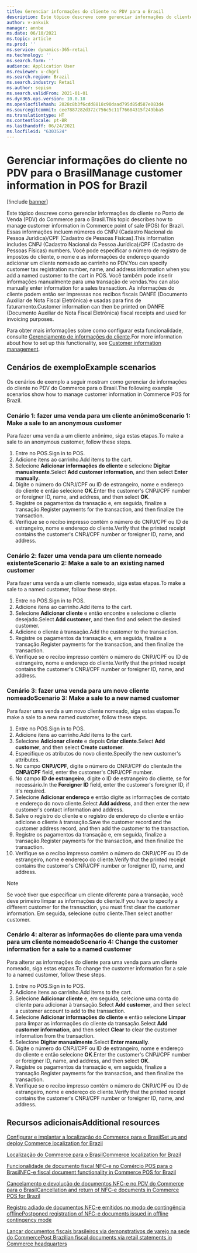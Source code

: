 ```yaml
---
title: Gerenciar informações do cliente no PDV para o Brasil
description: Este tópico descreve como gerenciar informações do cliente no Ponto de Venda (PDV) do Commerce para o Brasil.
author: v-ankvik
manager: annbe
ms.date: 06/10/2021
ms.topic: article
ms.prod: ''
ms.service: dynamics-365-retail
ms.technology: ''
ms.search.form: ''
audience: Application User
ms.reviewer: v-chgri
ms.search.region: Brazil
ms.search.industry: Retail
ms.author: sepism
ms.search.validFrom: 2021-01-01
ms.dyn365.ops.version: 10.0.18
ms.openlocfilehash: 2028c8b3f6cdd8818c90daad795d85d587e083d4
ms.sourcegitcommit: cee7887282d372c756c5c11f76684315f249bba5
ms.translationtype: HT
ms.contentlocale: pt-BR
ms.lasthandoff: 06/24/2021
ms.locfileid: "6303524"
---
```

# <a name="manage-customer-information-in-pos-for-brazil"></a><span data-ttu-id="fb566-103">Gerenciar informações do cliente no PDV para o Brasil</span><span class="sxs-lookup"><span data-stu-id="fb566-103">Manage customer information in POS for Brazil</span></span>

[!include [banner](../includes/banner.md)]

<span data-ttu-id="fb566-104">Este tópico descreve como gerenciar informações do cliente no Ponto de Venda (PDV) do Commerce para o Brasil.</span><span class="sxs-lookup"><span data-stu-id="fb566-104">This topic describes how to manage customer information in Commerce point of sale (POS) for Brazil.</span></span> <span data-ttu-id="fb566-105">Essas informações incluem números do CNPJ (Cadastro Nacional da Pessoa Jurídica)/CPF (Cadastro de Pessoas Físicas).</span><span class="sxs-lookup"><span data-stu-id="fb566-105">This information includes CNPJ (Cadastro Nacional da Pessoa Jurídica)/CPF (Cadastro de Pessoas Físicas) numbers.</span></span> <span data-ttu-id="fb566-106">Você pode especificar o número de registro de impostos do cliente, o nome e as informações de endereço quando adicionar um cliente nomeado ao carrinho no PDV.</span><span class="sxs-lookup"><span data-stu-id="fb566-106">You can specify customer tax registration number, name, and address information when you add a named customer to the cart in POS.</span></span> <span data-ttu-id="fb566-107">Você também pode inserir informações manualmente para uma transação de vendas.</span><span class="sxs-lookup"><span data-stu-id="fb566-107">You can also manually enter information for a sales transaction.</span></span> <span data-ttu-id="fb566-108">As informações do cliente podem então ser impressas nos recibos fiscais DANFE (Documento Auxiliar de Nota Fiscal Eletrônica) e usadas para fins de faturamento.</span><span class="sxs-lookup"><span data-stu-id="fb566-108">Customer information can then be printed on DANFE (Documento Auxiliar de Nota Fiscal Eletrônica) fiscal receipts and used for invoicing purposes.</span></span>

<span data-ttu-id="fb566-109">Para obter mais informações sobre como configurar esta funcionalidade, consulte [Gerenciamento de informações do cliente](latam-bra-deployment.md#customer-information-management).</span><span class="sxs-lookup"><span data-stu-id="fb566-109">For more information about how to set up this functionality, see [Customer information management](latam-bra-deployment.md#customer-information-management).</span></span>

## <a name="example-scenarios"></a><span data-ttu-id="fb566-110">Cenários de exemplo</span><span class="sxs-lookup"><span data-stu-id="fb566-110">Example scenarios</span></span>

<span data-ttu-id="fb566-111">Os cenários de exemplo a seguir mostram como gerenciar de informações do cliente no PDV do Commerce para o Brasil.</span><span class="sxs-lookup"><span data-stu-id="fb566-111">The following example scenarios show how to manage customer information in Commerce POS for Brazil.</span></span>

### <a name="scenario-1-make-a-sale-to-an-anonymous-customer"></a><span data-ttu-id="fb566-112">Cenário 1: fazer uma venda para um cliente anônimo</span><span class="sxs-lookup"><span data-stu-id="fb566-112">Scenario 1: Make a sale to an anonymous customer</span></span>

<span data-ttu-id="fb566-113">Para fazer uma venda a um cliente anônimo, siga estas etapas.</span><span class="sxs-lookup"><span data-stu-id="fb566-113">To make a sale to an anonymous customer, follow these steps.</span></span>

1. <span data-ttu-id="fb566-114">Entre no POS.</span><span class="sxs-lookup"><span data-stu-id="fb566-114">Sign in to POS.</span></span>
1. <span data-ttu-id="fb566-115">Adicione itens ao carrinho.</span><span class="sxs-lookup"><span data-stu-id="fb566-115">Add items to the cart.</span></span>
1. <span data-ttu-id="fb566-116">Selecione **Adicionar informações do cliente** e selecione **Digitar manualmente**.</span><span class="sxs-lookup"><span data-stu-id="fb566-116">Select **Add customer information**, and then select **Enter manually**.</span></span>
1. <span data-ttu-id="fb566-117">Digite o número do CNPJ/CPF ou ID de estrangeiro, nome e endereço do cliente e então selecione **OK**.</span><span class="sxs-lookup"><span data-stu-id="fb566-117">Enter the customer's CNPJ/CPF number or foreigner ID, name, and address, and then select **OK**.</span></span>
1. <span data-ttu-id="fb566-118">Registre os pagamentos da transação e, em seguida, finalize a transação.</span><span class="sxs-lookup"><span data-stu-id="fb566-118">Register payments for the transaction, and then finalize the transaction.</span></span>
1. <span data-ttu-id="fb566-119">Verifique se o recibo impresso contém o número do CNPJ/CPF ou ID de estrangeiro, nome e endereço do cliente.</span><span class="sxs-lookup"><span data-stu-id="fb566-119">Verify that the printed receipt contains the customer's CNPJ/CPF number or foreigner ID, name, and address.</span></span>

### <a name="scenario-2-make-a-sale-to-an-existing-named-customer"></a><span data-ttu-id="fb566-120">Cenário 2: fazer uma venda para um cliente nomeado existente</span><span class="sxs-lookup"><span data-stu-id="fb566-120">Scenario 2: Make a sale to an existing named customer</span></span>

<span data-ttu-id="fb566-121">Para fazer uma venda a um cliente nomeado, siga estas etapas.</span><span class="sxs-lookup"><span data-stu-id="fb566-121">To make a sale to a named customer, follow these steps.</span></span>

1. <span data-ttu-id="fb566-122">Entre no POS.</span><span class="sxs-lookup"><span data-stu-id="fb566-122">Sign in to POS.</span></span>
1. <span data-ttu-id="fb566-123">Adicione itens ao carrinho.</span><span class="sxs-lookup"><span data-stu-id="fb566-123">Add items to the cart.</span></span>
1. <span data-ttu-id="fb566-124">Selecione **Adicionar cliente** e então encontre e selecione o cliente desejado.</span><span class="sxs-lookup"><span data-stu-id="fb566-124">Select **Add customer**, and then find and select the desired customer.</span></span>
1. <span data-ttu-id="fb566-125">Adicione o cliente à transação.</span><span class="sxs-lookup"><span data-stu-id="fb566-125">Add the customer to the transaction.</span></span>
1. <span data-ttu-id="fb566-126">Registre os pagamentos da transação e, em seguida, finalize a transação.</span><span class="sxs-lookup"><span data-stu-id="fb566-126">Register payments for the transaction, and then finalize the transaction.</span></span>
1. <span data-ttu-id="fb566-127">Verifique se o recibo impresso contém o número do CNPJ/CPF ou ID de estrangeiro, nome e endereço do cliente.</span><span class="sxs-lookup"><span data-stu-id="fb566-127">Verify that the printed receipt contains the customer's CNPJ/CPF number or foreigner ID, name, and address.</span></span>

### <a name="scenario-3-make-a-sale-to-a-new-named-customer"></a><span data-ttu-id="fb566-128">Cenário 3: fazer uma venda para um novo cliente nomeado</span><span class="sxs-lookup"><span data-stu-id="fb566-128">Scenario 3: Make a sale to a new named customer</span></span>

<span data-ttu-id="fb566-129">Para fazer uma venda a um novo cliente nomeado, siga estas etapas.</span><span class="sxs-lookup"><span data-stu-id="fb566-129">To make a sale to a new named customer, follow these steps.</span></span>

1. <span data-ttu-id="fb566-130">Entre no POS.</span><span class="sxs-lookup"><span data-stu-id="fb566-130">Sign in to POS.</span></span>
1. <span data-ttu-id="fb566-131">Adicione itens ao carrinho.</span><span class="sxs-lookup"><span data-stu-id="fb566-131">Add items to the cart.</span></span>
1. <span data-ttu-id="fb566-132">Selecione **Adicionar cliente** e depois **Criar cliente**.</span><span class="sxs-lookup"><span data-stu-id="fb566-132">Select **Add customer**, and then select **Create customer**.</span></span>
1. <span data-ttu-id="fb566-133">Especifique os atributos do novo cliente.</span><span class="sxs-lookup"><span data-stu-id="fb566-133">Specify the new customer's attributes.</span></span>
1. <span data-ttu-id="fb566-134">No campo **CNPJ/CPF**, digite o número do CNPJ/CPF do cliente.</span><span class="sxs-lookup"><span data-stu-id="fb566-134">In the **CNPJ/CPF** field, enter the customer's CNPJ/CPF number.</span></span>
1. <span data-ttu-id="fb566-135">No campo **ID de estrangeiro**, digite o ID de estrangeiro do cliente, se for necessário.</span><span class="sxs-lookup"><span data-stu-id="fb566-135">In the **Foreigner ID** field, enter the customer's foreigner ID, if it's required.</span></span>
1. <span data-ttu-id="fb566-136">Selecione **Adicionar endereço** e então digite as informações de contato e endereço do novo cliente.</span><span class="sxs-lookup"><span data-stu-id="fb566-136">Select **Add address**, and then enter the new customer's contact information and address.</span></span>
1. <span data-ttu-id="fb566-137">Salve o registro do cliente e o registro de endereço do cliente e então adicione o cliente à transação.</span><span class="sxs-lookup"><span data-stu-id="fb566-137">Save the customer record and the customer address record, and then add the customer to the transaction.</span></span>
1. <span data-ttu-id="fb566-138">Registre os pagamentos da transação e, em seguida, finalize a transação.</span><span class="sxs-lookup"><span data-stu-id="fb566-138">Register payments for the transaction, and then finalize the transaction.</span></span>
1. <span data-ttu-id="fb566-139">Verifique se o recibo impresso contém o número do CNPJ/CPF ou ID de estrangeiro, nome e endereço do cliente.</span><span class="sxs-lookup"><span data-stu-id="fb566-139">Verify that the printed receipt contains the customer's CNPJ/CPF number or foreigner ID, name, and address.</span></span>

> [!NOTE]
> <span data-ttu-id="fb566-140">Se você tiver que especificar um cliente diferente para a transação, você deve primeiro limpar as informações do cliente.</span><span class="sxs-lookup"><span data-stu-id="fb566-140">If you have to specify a different customer for the transaction, you must first clear the customer information.</span></span> <span data-ttu-id="fb566-141">Em seguida, selecione outro cliente.</span><span class="sxs-lookup"><span data-stu-id="fb566-141">Then select another customer.</span></span>

### <a name="scenario-4-change-the-customer-information-for-a-sale-to-a-named-customer"></a><span data-ttu-id="fb566-142">Cenário 4: alterar as informações do cliente para uma venda para um cliente nomeado</span><span class="sxs-lookup"><span data-stu-id="fb566-142">Scenario 4: Change the customer information for a sale to a named customer</span></span>

<span data-ttu-id="fb566-143">Para alterar as informações do cliente para uma venda para um cliente nomeado, siga estas etapas.</span><span class="sxs-lookup"><span data-stu-id="fb566-143">To change the customer information for a sale to a named customer, follow these steps.</span></span>

1. <span data-ttu-id="fb566-144">Entre no POS.</span><span class="sxs-lookup"><span data-stu-id="fb566-144">Sign in to POS.</span></span>
1. <span data-ttu-id="fb566-145">Adicione itens ao carrinho.</span><span class="sxs-lookup"><span data-stu-id="fb566-145">Add items to the cart.</span></span>
1. <span data-ttu-id="fb566-146">Selecione **Adicionar cliente** e, em seguida, selecione uma conta do cliente para adicionar à transação.</span><span class="sxs-lookup"><span data-stu-id="fb566-146">Select **Add customer**, and then select a customer account to add to the transaction.</span></span>
1. <span data-ttu-id="fb566-147">Selecione **Adicionar informações do cliente** e então selecione **Limpar** para limpar as informações do cliente da transação.</span><span class="sxs-lookup"><span data-stu-id="fb566-147">Select **Add customer information**, and then select **Clear** to clear the customer information from the transaction.</span></span>
1. <span data-ttu-id="fb566-148">Selecione **Digitar manualmente**.</span><span class="sxs-lookup"><span data-stu-id="fb566-148">Select **Enter manually**.</span></span>
1. <span data-ttu-id="fb566-149">Digite o número do CNPJ/CPF ou ID de estrangeiro, nome e endereço do cliente e então selecione **OK**.</span><span class="sxs-lookup"><span data-stu-id="fb566-149">Enter the customer's CNPJ/CPF number or foreigner ID, name, and address, and then select **OK**.</span></span>
1. <span data-ttu-id="fb566-150">Registre os pagamentos da transação e, em seguida, finalize a transação.</span><span class="sxs-lookup"><span data-stu-id="fb566-150">Register payments for the transaction, and then finalize the transaction.</span></span>
1. <span data-ttu-id="fb566-151">Verifique se o recibo impresso contém o número do CNPJ/CPF ou ID de estrangeiro, nome e endereço do cliente.</span><span class="sxs-lookup"><span data-stu-id="fb566-151">Verify that the printed receipt contains the customer's CNPJ/CPF number or foreigner ID, name, and address.</span></span>

## <a name="additional-resources"></a><span data-ttu-id="fb566-152">Recursos adicionais</span><span class="sxs-lookup"><span data-stu-id="fb566-152">Additional resources</span></span>

[<span data-ttu-id="fb566-153">Configurar e implantar a localização do Commerce para o Brasil</span><span class="sxs-lookup"><span data-stu-id="fb566-153">Set up and deploy Commerce localization for Brazil</span></span>](latam-bra-deployment.md)

[<span data-ttu-id="fb566-154">Localização do Commerce para o Brasil</span><span class="sxs-lookup"><span data-stu-id="fb566-154">Commerce localization for Brazil</span></span>](latam-bra-commerce-localization.md)

[<span data-ttu-id="fb566-155">Funcionalidade de documento fiscal NFC-e no Comércio POS para o Brasil</span><span class="sxs-lookup"><span data-stu-id="fb566-155">NFC-e fiscal document functionality in Commerce POS for Brazil</span></span>](latam-bra-nfce.md)

[<span data-ttu-id="fb566-156">Cancelamento e devolução de documentos NFC-e no PDV do Commerce para o Brasil</span><span class="sxs-lookup"><span data-stu-id="fb566-156">Cancellation and return of NFC-e documents in Commerce POS for Brazil</span></span>](latam-bra-nfce-cancel-return.md)

[<span data-ttu-id="fb566-157">Registro adiado de documentos NFC-e emitidos no modo de contingência offline</span><span class="sxs-lookup"><span data-stu-id="fb566-157">Postponed registration of NFC-e documents issued in offline contingency mode</span></span>](latam-bra-nfce-contingency-mode.md)

[<span data-ttu-id="fb566-158">Lançar documentos fiscais brasileiros via demonstrativos de varejo na sede do Commerce</span><span class="sxs-lookup"><span data-stu-id="fb566-158">Post Brazilian fiscal documents via retail statements in Commerce headquarters</span></span>](latam-bra-retail-statements.md)
